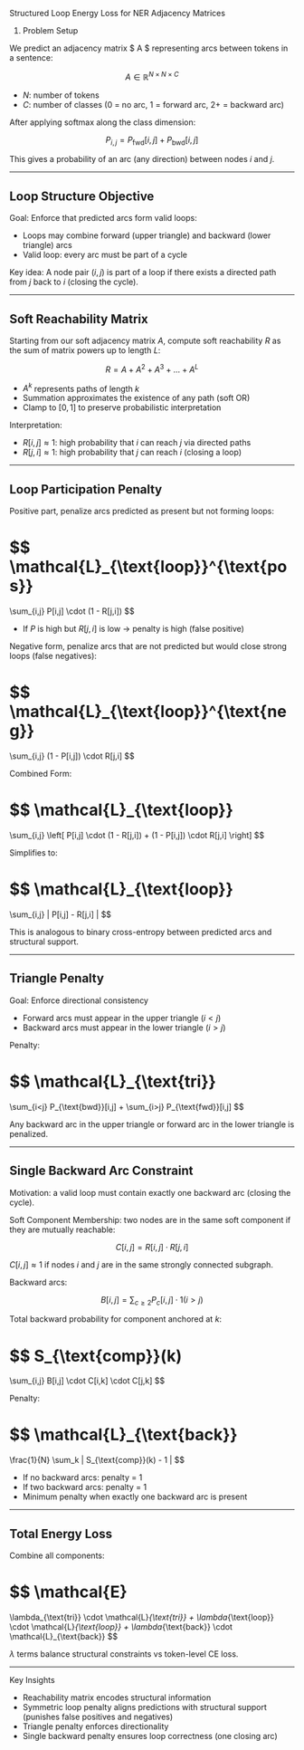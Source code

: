 Structured Loop Energy Loss for NER Adjacency Matrices

1. Problem Setup

We predict an adjacency matrix $ A $ representing arcs between tokens in a sentence:

$$ 
A \in \mathbb{R}^{N \times N \times C}
$$

- $N$: number of tokens
- $C$: number of classes (0 = no arc, 1 = forward arc, $2+$ = backward arc)

After applying softmax along the class dimension:

$$
P_{i,j} = P_{\text{fwd}}[i,j] + P_{\text{bwd}}[i,j]
$$

This gives a probability of an arc (any direction) between nodes $i$ and $j$.

---

## Loop Structure Objective

Goal: Enforce that predicted arcs form valid loops:
- Loops may combine forward (upper triangle) and backward (lower triangle) arcs
- Valid loop: every arc must be part of a cycle

Key idea: A node pair $(i, j)$ is part of a loop if there exists a directed path from $j$ back to $i$ (closing the cycle).

---

## Soft Reachability Matrix

Starting from our soft adjacency matrix $A$, compute soft reachability $R$ as the sum of matrix powers up to length $L$:

$$
R = A + A^2 + A^3 + \dots + A^L
$$

- $A^k$ represents paths of length $k$
- Summation approximates the existence of any path (soft OR)
- Clamp to $[0,1]$ to preserve probabilistic interpretation

Interpretation:

- $R[i,j] \approx 1$: high probability that $i$ can reach $j$ via directed paths
-  $R[j,i] \approx 1$: high probability that $j$ can reach $i$ (closing a loop)

---

## Loop Participation Penalty

Positive part, penalize arcs predicted as present but not forming loops:

$$
\mathcal{L}_{\text{loop}}^{\text{pos}}
=
\sum_{i,j} P[i,j] \cdot (1 - R[j,i])
$$

- If $P$ is high but $R[j,i]$ is low → penalty is high (false positive)

Negative form, penalize arcs that are not predicted but would close strong loops (false negatives):

$$
\mathcal{L}_{\text{loop}}^{\text{neg}}
=
\sum_{i,j} (1 - P[i,j]) \cdot R[j,i]
$$

Combined Form:

$$
\mathcal{L}_{\text{loop}}
=
\sum_{i,j} \left[
P[i,j] \cdot (1 - R[j,i]) + (1 - P[i,j]) \cdot R[j,i]
\right]
$$

Simplifies to:

$$
\mathcal{L}_{\text{loop}}
=
\sum_{i,j} | P[i,j] - R[j,i] |
$$

This is analogous to binary cross-entropy between predicted arcs and structural support.

---

## Triangle Penalty

Goal: Enforce directional consistency

- Forward arcs must appear in the upper triangle ($i<j$)
- Backward arcs must appear in the lower triangle ($i>j$)

Penalty:

$$
\mathcal{L}_{\text{tri}}
=
\sum_{i<j} P_{\text{bwd}}[i,j] + \sum_{i>j} P_{\text{fwd}}[i,j]
$$

Any backward arc in the upper triangle or forward arc in the lower triangle is penalized.

---
## Single Backward Arc Constraint

Motivation: a valid loop must contain exactly one backward arc (closing the cycle).

Soft Component Membership: two nodes are in the same soft component if they are mutually reachable:

$$
C[i,j] = R[i,j] \cdot R[j,i]
$$

$C[i,j] \approx 1$ if nodes $i$ and $j$ are in the same strongly connected subgraph.

Backward arcs:

$$
B[i,j] = \sum_{c\ge2} P_c[i,j] \cdot 1(i>j)
$$

Total backward probability for component anchored at $k$:

$$
S_{\text{comp}}(k)
=
\sum_{i,j} B[i,j] \cdot C[i,k] \cdot C[j,k]
$$

Penalty:

$$
\mathcal{L}_{\text{back}}
=
\frac{1}{N}
\sum_k | S_{\text{comp}}(k) - 1 |
$$

- If no backward arcs: penalty = 1
- If two backward arcs: penalty = 1
- Minimum penalty when exactly one backward arc is present

---

## Total Energy Loss

Combine all components:

$$
\mathcal{E}
=
\lambda_{\text{tri}} \cdot \mathcal{L}_{\text{tri}}
+
\lambda_{\text{loop}} \cdot \mathcal{L}_{\text{loop}}
+
\lambda_{\text{back}} \cdot \mathcal{L}_{\text{back}}
$$

$\lambda$ terms balance structural constraints vs token-level CE loss.

---

Key Insights

- Reachability matrix encodes structural information
- Symmetric loop penalty aligns predictions with structural support (punishes false positives and negatives)
- Triangle penalty enforces directionality
- Single backward penalty ensures loop correctness (one closing arc)
